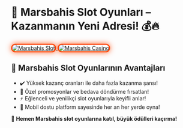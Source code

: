 <h1>🎰 Marsbahis Slot Oyunları – Kazanmanın Yeni Adresi! 💰🔥</h1>

<a href="https://heylink.me/bonusdunyasi/" title="Marsbahis Slot">
  <img src="https://i.ibb.co/YjtLwQ8/cats.jpg" alt="Marsbahis Slot" style="max-width: 100%; border: 3px solid #ff4500; border-radius: 15px; box-shadow: 0px 0px 15px rgba(255, 69, 0, 0.8);">
</a>

<a href="https://heylink.me/bonusdunyasi/" title="Marsbahis Casino">
  <img src="https://i.ibb.co/VHdrjnQ/df.jpg" alt="Marsbahis Casino" style="max-width: 100%; border: 3px solid #ff4500; border-radius: 15px; box-shadow: 0px 0px 15px rgba(255, 69, 0, 0.8);">
</a>

<h2>🚀 Marsbahis Slot Oyunlarının Avantajları</h2>
<ul>
  <li>✔️ Yüksek kazanç oranları ile daha fazla kazanma şansı!</li>
  <li>🎁 Özel promosyonlar ve bedava döndürme fırsatları!</li>
  <li>⚡️ Eğlenceli ve yenilikçi slot oyunlarıyla keyifli anlar!</li>
  <li>📱 Mobil dostu platform sayesinde her an her yerde oyna!</li>
</ul>

<p>💎 <strong>Hemen Marsbahis slot oyunlarına katıl, büyük ödülleri kaçırma!</strong></p>

<meta name="description" content="Marsbahis slot oyunlarıyla kazancınızı artırın! Yüksek RTP, özel bonuslar ve eğlenceli temalarla heyecanı zirveye taşıyın. Şimdi deneyin!">
